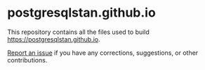 # postgresqlstan.github.io
This repository contains all the files used to build https://postgresqlstan.github.io.

[Report an issue](https://github.com/PostgreSqlStan/postgresqlstan.github.io/issues/new/choose) if you have any corrections, suggestions, or other contributions.
